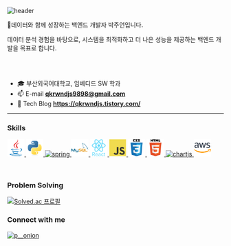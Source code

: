 ![header](https://capsule-render.vercel.app/api?type=wave&color=auto&height=300&section=header&text=print("Hello,%20World!")&fontSize=70)

<p align="left">👋데이터와 함께 성장하는 백엔드 개발자 박주언입니다.</p>
<p align="left">데이터 분석 경험을 바탕으로, 시스템을 최적화하고 더 나은 성능을 제공하는 백엔드 개발을 목표로 합니다.</p>
<br/><br/>



- 🎓 부산외국어대학교, 임베디드 SW 학과
- 📫 E-mail **qkrwndjs9898@gmail.com**
- 📝 Tech Blog **https://qkrwndjs.tistory.com/**
<hr/>

<h3 align="left">Skills</h3>
<p align="left"> 
  <a href="https://www.java.com" target="_blank" rel="noreferrer"> <img src="https://raw.githubusercontent.com/devicons/devicon/master/icons/java/java-original.svg" alt="java" width="40" height="40"/> </a>
  <a href="https://www.python.org" target="_blank" rel="noreferrer"> <img src="https://raw.githubusercontent.com/devicons/devicon/master/icons/python/python-original.svg" alt="python" width="40" height="40"/> </a>
  <a href="https://spring.io/" target="_blank" rel="noreferrer"> <img src="https://www.vectorlogo.zone/logos/springio/springio-icon.svg" alt="spring" width="40" height="40"/> </a>
    <a href="https://www.mysql.com/" target="_blank" rel="noreferrer"> <img src="https://raw.githubusercontent.com/devicons/devicon/master/icons/mysql/mysql-original-wordmark.svg" alt="mysql" width="40" height="40"/> </a>
  <a href="https://reactjs.org/" target="_blank" rel="noreferrer"> <img src="https://raw.githubusercontent.com/devicons/devicon/master/icons/react/react-original-wordmark.svg" alt="react" width="40" height="40"/> </a>
  <a href="https://developer.mozilla.org/en-US/docs/Web/JavaScript" target="_blank" rel="noreferrer"> <img src="https://raw.githubusercontent.com/devicons/devicon/master/icons/javascript/javascript-original.svg" alt="javascript" width="40" height="40"/> </a>
  <a href="https://www.w3schools.com/css/" target="_blank" rel="noreferrer"> <img src="https://raw.githubusercontent.com/devicons/devicon/master/icons/css3/css3-original-wordmark.svg" alt="css3" width="40" height="40"/> </a>
  <a href="https://www.w3.org/html/" target="_blank" rel="noreferrer"> <img src="https://raw.githubusercontent.com/devicons/devicon/master/icons/html5/html5-original-wordmark.svg" alt="html5" width="40" height="40"/> </a>
    <a href="https://www.chartjs.org" target="_blank" rel="noreferrer"> <img src="https://www.chartjs.org/media/logo-title.svg" alt="chartjs" width="40" height="40"/> </a>
 <a href="https://aws.amazon.com" target="_blank" rel="noreferrer"> <img src="https://raw.githubusercontent.com/devicons/devicon/master/icons/amazonwebservices/amazonwebservices-original-wordmark.svg" alt="aws" width="40" height="40"/> </a>
</p>
<br/>
<h3 align="left">Problem Solving</h3>

[![Solved.ac
프로필](http://mazassumnida.wtf/api/v2/generate_badge?boj=qkrwndjs9898)](https://solved.ac/qkrwndjs9898)
<br/>
<h3 align="left">Connect with me</h3>
<p align="left">
<a href="https://instagram.com/p__onion" target="blank"><img align="center" src="https://raw.githubusercontent.com/rahuldkjain/github-profile-readme-generator/master/src/images/icons/Social/instagram.svg" alt="p__onion" height="30" width="40" /></a>
</p>

